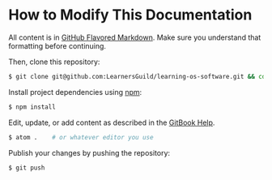 # How to Modify This Documentation

All content is in [GitHub Flavored Markdown][gfm]. Make sure you understand that formatting before continuing.

Then, clone this repository:

```bash
$ git clone git@github.com:LearnersGuild/learning-os-software.git && cd learning-os-software
```

Install project dependencies using [npm][npm]:

```bash
$ npm install
```

Edit, update, or add content as described in the [GitBook Help][gitbook-help].

```bash
$ atom .    # or whatever editor you use
```

Publish your changes by pushing the repository:

```bash
$ git push
```

<!-- references -->

[gfm]:https://help.github.com/articles/github-flavored-markdown/
[gitbook-help]:https://help.gitbook.com/
[npm]:https://docs.npmjs.com/
